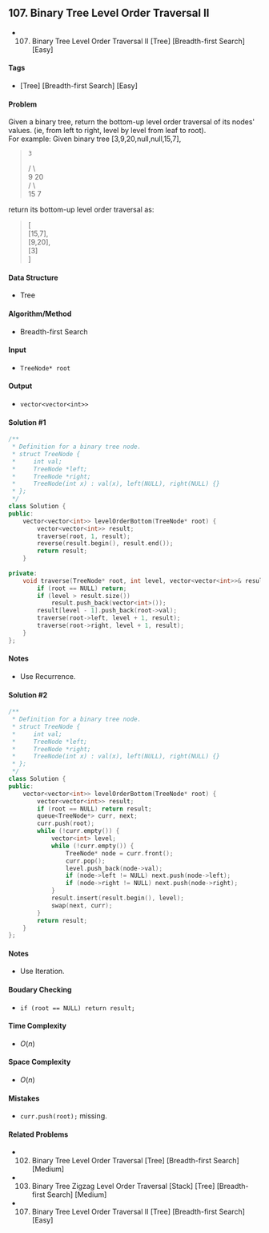 ## 107. Binary Tree Level Order Traversal II
- 107. Binary Tree Level Order Traversal II [Tree] [Breadth-first Search] [Easy]

#### Tags
- [Tree] [Breadth-first Search] [Easy]

#### Problem

Given a binary tree, return the bottom-up level order traversal of its nodes' values. (ie, from left to right, level by level from leaf to root).  
For example:
Given binary tree [3,9,20,null,null,15,7],
>     3  
>    / \  
>   9  20  
>     /  \  
>    15   7  

return its bottom-up level order traversal as:
> [  
>   [15,7],  
>   [9,20],  
>   [3]  
> ]

#### Data Structure
- Tree

#### Algorithm/Method
- Breadth-first Search

#### Input
- `TreeNode* root`

#### Output
- `vector<vector<int>>`

#### Solution #1
``` C++
/**
 * Definition for a binary tree node.
 * struct TreeNode {
 *     int val;
 *     TreeNode *left;
 *     TreeNode *right;
 *     TreeNode(int x) : val(x), left(NULL), right(NULL) {}
 * };
 */
class Solution {
public:
    vector<vector<int>> levelOrderBottom(TreeNode* root) {
        vector<vector<int>> result;
        traverse(root, 1, result);
        reverse(result.begin(), result.end());
        return result;
    }
    
private:
    void traverse(TreeNode* root, int level, vector<vector<int>>& result) {
        if (root == NULL) return;
        if (level > result.size())
            result.push_back(vector<int>());
        result[level - 1].push_back(root->val);
        traverse(root->left, level + 1, result);
        traverse(root->right, level + 1, result);
    }
};
```

#### Notes
- Use Recurrence.

#### Solution #2
``` C++
/**
 * Definition for a binary tree node.
 * struct TreeNode {
 *     int val;
 *     TreeNode *left;
 *     TreeNode *right;
 *     TreeNode(int x) : val(x), left(NULL), right(NULL) {}
 * };
 */
class Solution {
public:
    vector<vector<int>> levelOrderBottom(TreeNode* root) {
        vector<vector<int>> result;
        if (root == NULL) return result;
        queue<TreeNode*> curr, next;
        curr.push(root);
        while (!curr.empty()) {
            vector<int> level;
            while (!curr.empty()) {
                TreeNode* node = curr.front();
                curr.pop();
                level.push_back(node->val);
                if (node->left != NULL) next.push(node->left);
                if (node->right != NULL) next.push(node->right);
            }
            result.insert(result.begin(), level);
            swap(next, curr);
        }
        return result;
    }
};
```

#### Notes
- Use Iteration.

#### Boudary Checking
- `if (root == NULL) return result;`

#### Time Complexity
- $O(n)$

#### Space Complexity
- $O(n)$

#### Mistakes
- `curr.push(root);` missing.

#### Related Problems
- 102. Binary Tree Level Order Traversal [Tree] [Breadth-first Search] [Medium]
- 103. Binary Tree Zigzag Level Order Traversal [Stack] [Tree] [Breadth-first Search] [Medium]
- 107. Binary Tree Level Order Traversal II [Tree] [Breadth-first Search] [Easy]
